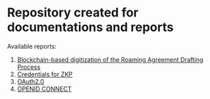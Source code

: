 # Repository created for documentations and reports

Available reports:

1. [Blockchain-based digitization of the Roaming Agreement Drafting Process](./document1/blockchainRA.md)
2. [Credentials for ZKP](./document2/credentials_znp.md)
3. [OAuth2.0](./document3/oauth.md)
4. [OPENID CONNECT](./document4/openid.md)
